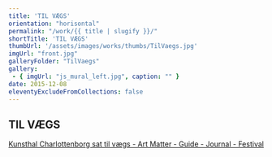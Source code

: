 ```yaml
---
title: 'TIL VÆGS'
orientation: "horisontal"
permalink: "/work/{{ title | slugify }}/"
shortTitle: 'TIL VÆGS'
thumbUrl: '/assets/images/works/thumbs/TilVaegs.jpg'
imgUrl: "front.jpg"
galleryFolder: "TilVaegs"
gallery:
 - { imgUrl: "js_mural_left.jpg", caption: "" }
date: 2015-12-08
eleventyExcludeFromCollections: false
---
```



<h2>TIL VÆGS</h2>
<p><a href="https://artmatter.dk/journal/kunsthal-charlottenborg-sat-til-vaegs/" target="_blank">Kunsthal Charlottenborg sat til vægs - Art Matter - Guide - Journal - Festival</a></p>